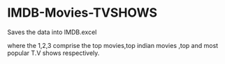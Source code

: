 # IMDB-Movies-TVSHOWS


Saves the data into IMDB.excel

where the 1,2,3 comprise the top movies,top indian movies ,top and most popular T.V shows respectively.
